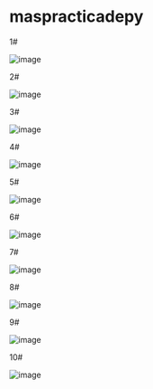 # maspracticadepy

1#

![image](https://github.com/user-attachments/assets/f0049b43-a98c-45b2-b873-5b9a2b1c4d5d)

2#

![image](https://github.com/user-attachments/assets/48a5f6d7-5395-48c1-8084-2652bd9ff892)

3#

![image](https://github.com/user-attachments/assets/43b44f12-b48c-4084-b49d-b4dfd2ae7cec)

4#

![image](https://github.com/user-attachments/assets/8f617f8c-12d8-4377-9fc6-56cc4e8c4ab7)

5#

![image](https://github.com/user-attachments/assets/e488c8ea-22eb-4a5b-b3ef-de23bdbc5689)

6#

![image](https://github.com/user-attachments/assets/eaa44ab0-4c8f-473e-854b-59f1b3d86253)

7#

![image](https://github.com/user-attachments/assets/f94125b3-4de8-448e-9bb1-63c9ff8e109d)

8#

![image](https://github.com/user-attachments/assets/c757d705-74b1-40c2-a40f-62e631f6728d)

9#

![image](https://github.com/user-attachments/assets/6dfc92b2-4da6-40c5-ae5e-f5d6cbe7c3df)

10#

![image](https://github.com/user-attachments/assets/d1ba33ba-48ea-4a05-952d-7439119dcf6a)




